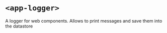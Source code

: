 # `<app-logger>`

A logger for web components. Allows to print messages and save them into the datastore

